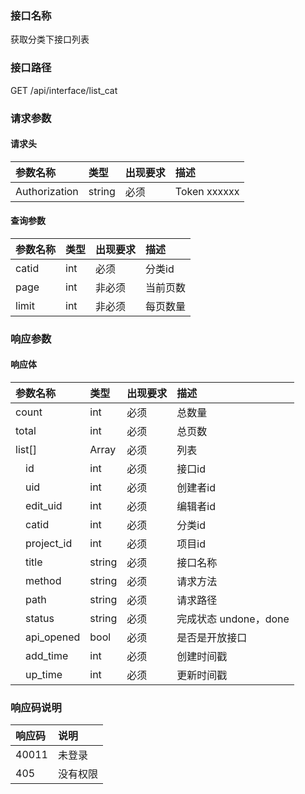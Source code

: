 ### 接口名称
获取分类下接口列表

### 接口路径
GET /api/interface/list_cat

### 请求参数

#### 请求头

参数名称      | 类型   | 出现要求 | 描述
:-------------|:-------|:-------|:------------
Authorization | string | 必须     | Token xxxxxx

#### 查询参数

参数名称 | 类型 | 出现要求 | 描述
:--------|:-----|:-------|:----
catid    | int  | 必须     | 分类id
page     | int  | 非必须   | 当前页数
limit    | int  | 非必须   | 每页数量

### 响应参数

#### 响应体

参数名称         | 类型   | 出现要求 | 描述
:----------------|:-------|:-------|:----------------
count            | int    | 必须     | 总数量
total            | int    | 必须     | 总页数
list[]           | Array  | 必须     | 列表
&emsp;id        | int    | 必须     | 接口id
&emsp;uid        | int    | 必须     | 创建者id
&emsp;edit_uid   | int    | 必须     | 编辑者id
&emsp;catid      | int    | 必须     | 分类id
&emsp;project_id | int    | 必须     | 项目id
&emsp;title      | string | 必须     | 接口名称
&emsp;method     | string | 必须     | 请求方法
&emsp;path       | string | 必须     | 请求路径
&emsp;status     | string | 必须     | 完成状态 undone，done
&emsp;api_opened | bool   | 必须     | 是否是开放接口
&emsp;add_time   | int    | 必须     | 创建时间戳
&emsp;up_time    | int    | 必须     | 更新时间戳

### 响应码说明

响应码 | 说明
:------|:---------
40011  | 未登录
405    | 没有权限
